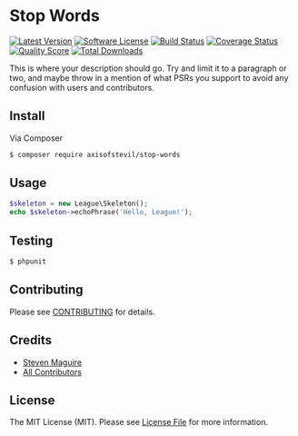 # Stop Words

[![Latest Version](https://img.shields.io/github/release/axisofstevil/stop-words.svg?style=flat-square)](https://github.com/axisofstevil/stop-words/releases)
[![Software License](https://img.shields.io/badge/license-MIT-brightgreen.svg?style=flat-square)](LICENSE.md)
[![Build Status](https://img.shields.io/travis/axisofstevil/stop-words/master.svg?style=flat-square)](https://travis-ci.org/axisofstevil/stop-words)
[![Coverage Status](https://img.shields.io/scrutinizer/coverage/g/axisofstevil/stop-words.svg?style=flat-square)](https://scrutinizer-ci.com/g/axisofstevil/stop-words/code-structure)
[![Quality Score](https://img.shields.io/scrutinizer/g/axisofstevil/stop-words.svg?style=flat-square)](https://scrutinizer-ci.com/g/axisofstevil/stop-words)
[![Total Downloads](https://img.shields.io/packagist/dt/axisofstevil/stop-words.svg?style=flat-square)](https://packagist.org/packages/axisofstevil/stop-words)

This is where your description should go. Try and limit it to a paragraph or two, and maybe throw in a mention of what
PSRs you support to avoid any confusion with users and contributors.

## Install

Via Composer

``` bash
$ composer require axisofstevil/stop-words
```

## Usage

``` php
$skeleton = new League\Skeleton();
echo $skeleton->echoPhrase('Hello, League!');
```

## Testing

``` bash
$ phpunit
```

## Contributing

Please see [CONTRIBUTING](https://github.com/axisofstevil/stop-words/blob/master/CONTRIBUTING.md) for details.

## Credits

- [Steven Maguire](https://github.com/stevenmaguire)
- [All Contributors](https://github.com/axisofstevil/stop-words/contributors)

## License

The MIT License (MIT). Please see [License File](LICENSE.md) for more information.
